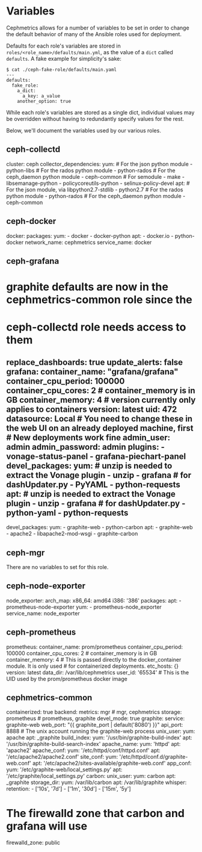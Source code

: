 # Variables
Cephmetrics allows for a number of variables to be set in order to change the default behavior of many of the Ansible roles used for deployment.

Defaults for each role's variables are stored in
`roles/<role_name>/defaults/main.yml`, as the value of a `dict` called
`defaults`. A fake example for simplicity's sake:

    $ cat ./ceph-fake-role/defaults/main.yaml
    ---
    defaults:
      fake_role:
        a_dict:
          a_key: a_value
        another_option: true

While each role's variables are stored as a single dict, individual values may be overridden without having to redundantly specify values for the rest.

Below, we'll document the variables used by our various roles.

## ceph-collectd
  cluster: ceph
  collector_dependencies:
    yum:
      # For the json python module
      - python-libs
      # For the rados python module
      - python-rados
      # For the ceph_daemon python module
      - ceph-common
      # For semodule
      - make
      - libsemanage-python
      - policycoreutils-python
      - selinux-policy-devel
    apt:
      # For the json module, via libpython2.7-stdlib
      - python2.7
      # For the rados python module
      - python-rados
      # For the ceph_daemon python module
      - ceph-common


## ceph-docker
  docker:
    packages:
      yum:
        - docker
        - docker-python
      apt:
        - docker.io
        - python-docker
    network_name: cephmetrics
    service_name: docker

## ceph-grafana
  # graphite defaults are now in the cephmetrics-common role since the
  # ceph-collectd role needs access to them
  replace_dashboards: true
  update_alerts: false
  grafana:
    container_name: "grafana/grafana"
    container_cpu_period: 100000
    container_cpu_cores: 2
    # container_memory is in GB
    container_memory: 4
    # version currently only applies to containers
    version: latest
    uid: 472
    datasource: Local
    # You need to change these in the web UI on an already deployed machine, first
    # New deployments work fine
    admin_user: admin
    admin_password: admin
    plugins:
      - vonage-status-panel
      - grafana-piechart-panel
devel_packages:
  yum:
    # unzip is needed to extract the Vonage plugin
    - unzip
    - grafana
    # for dashUpdater.py
    - PyYAML
    - python-requests
  apt:
    # unzip is needed to extract the Vonage plugin
    - unzip
    - grafana
    # for dashUpdater.py
    - python-yaml
    - python-requests
---
devel_packages:
  yum:
    - graphite-web
    - python-carbon
  apt:
    - graphite-web
    - apache2
    - libapache2-mod-wsgi
    - graphite-carbon

## ceph-mgr
There are no variables to set for this role.

## ceph-node-exporter
  node_exporter:
    arch_map:
      x86_64: amd64
      i386: '386'
    packages:
      apt:
        - prometheus-node-exporter
      yum:
        - prometheus-node_exporter
  service_name: node_exporter

## ceph-prometheus
  prometheus:
    container_name: prom/prometheus
    container_cpu_period: 100000
    container_cpu_cores: 2
    # container_memory is in GB
    container_memory: 4
    # This is passed directly to the docker_container module. It is only used
    # for containerized deployments.
    etc_hosts: {}
    version: latest
    data_dir: /var/lib/cephmetrics
    user_id: '65534'  # This is the UID used by the prom/prometheus docker image

## cephmetrics-common
  containerized: true
  backend:
    metrics: mgr  # mgr, cephmetrics
    storage: prometheus  # prometheus, graphite
  devel_mode: true
  graphite:
    service: graphite-web
    web_port: "{{ graphite_port | default('8080') }}"
    api_port: 8888
    # The unix account running the graphite-web process
    unix_user:
      yum: apache
      apt: _graphite
    build_index:
      yum: '/usr/bin/graphite-build-index'
      apt: '/usr/bin/graphite-build-search-index'
    apache_name:
      yum: 'httpd'
      apt: 'apache2'
    apache_conf:
      yum: '/etc/httpd/conf/httpd.conf'
      apt: '/etc/apache2/apache2.conf'
    site_conf:
      yum: '/etc/httpd/conf.d/graphite-web.conf'
      apt: '/etc/apache2/sites-available/graphite-web.conf'
    app_conf:
      yum: '/etc/graphite-web/local_settings.py'
      apt: '/etc/graphite/local_settings.py'
  carbon:
    unix_user:
      yum: carbon
      apt: _graphite
    storage_dir:
      yum: /var/lib/carbon
      apt: /var/lib/graphite
  whisper:
    retention:
      - ['10s', '7d']
      - ['1m', '30d']
      - ['15m', '5y']
  # The firewalld zone that carbon and grafana will use
  firewalld_zone: public
